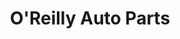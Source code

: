 ---
title: "O'Reilly Auto Parts"
url: /louisville/oreilly-auto-parts-west-broadway/
shop: Autoteile
---